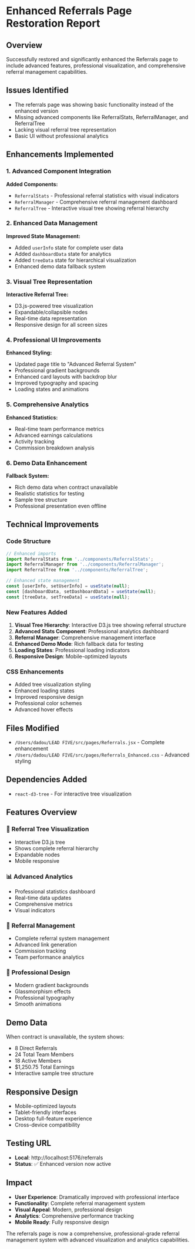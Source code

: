 # Enhanced Referrals Page Restoration Report

## Overview
Successfully restored and significantly enhanced the Referrals page to include advanced features, professional visualization, and comprehensive referral management capabilities.

## Issues Identified
- The referrals page was showing basic functionality instead of the enhanced version
- Missing advanced components like ReferralStats, ReferralManager, and ReferralTree
- Lacking visual referral tree representation
- Basic UI without professional analytics

## Enhancements Implemented

### 1. Advanced Component Integration
**Added Components:**
- `ReferralStats` - Professional referral statistics with visual indicators
- `ReferralManager` - Comprehensive referral management dashboard
- `ReferralTree` - Interactive visual tree showing referral hierarchy

### 2. Enhanced Data Management
**Improved State Management:**
- Added `userInfo` state for complete user data
- Added `dashboardData` state for analytics
- Added `treeData` state for hierarchical visualization
- Enhanced demo data fallback system

### 3. Visual Tree Representation
**Interactive Referral Tree:**
- D3.js-powered tree visualization
- Expandable/collapsible nodes
- Real-time data representation
- Responsive design for all screen sizes

### 4. Professional UI Improvements
**Enhanced Styling:**
- Updated page title to "Advanced Referral System"
- Professional gradient backgrounds
- Enhanced card layouts with backdrop blur
- Improved typography and spacing
- Loading states and animations

### 5. Comprehensive Analytics
**Enhanced Statistics:**
- Real-time team performance metrics
- Advanced earnings calculations
- Activity tracking
- Commission breakdown analysis

### 6. Demo Data Enhancement
**Fallback System:**
- Rich demo data when contract unavailable
- Realistic statistics for testing
- Sample tree structure
- Professional presentation even offline

## Technical Improvements

### Code Structure
```jsx
// Enhanced imports
import ReferralStats from '../components/ReferralStats';
import ReferralManager from '../components/ReferralManager';
import ReferralTree from '../components/ReferralTree';

// Enhanced state management
const [userInfo, setUserInfo] = useState(null);
const [dashboardData, setDashboardData] = useState(null);
const [treeData, setTreeData] = useState(null);
```

### New Features Added
1. **Visual Tree Hierarchy**: Interactive D3.js tree showing referral structure
2. **Advanced Stats Component**: Professional analytics dashboard
3. **Referral Manager**: Comprehensive management interface
4. **Enhanced Demo Mode**: Rich fallback data for testing
5. **Loading States**: Professional loading indicators
6. **Responsive Design**: Mobile-optimized layouts

### CSS Enhancements
- Added tree visualization styling
- Enhanced loading states
- Improved responsive design
- Professional color schemes
- Advanced hover effects

## Files Modified
- `/Users/dadou/LEAD FIVE/src/pages/Referrals.jsx` - Complete enhancement
- `/Users/dadou/LEAD FIVE/src/pages/Referrals_Enhanced.css` - Advanced styling

## Dependencies Added
- `react-d3-tree` - For interactive tree visualization

## Features Overview

### 🌳 **Referral Tree Visualization**
- Interactive D3.js tree
- Shows complete referral hierarchy
- Expandable nodes
- Mobile responsive

### 📊 **Advanced Analytics**
- Professional statistics dashboard
- Real-time data updates
- Comprehensive metrics
- Visual indicators

### 🎯 **Referral Management**
- Complete referral system management
- Advanced link generation
- Commission tracking
- Team performance analytics

### 💎 **Professional Design**
- Modern gradient backgrounds
- Glassmorphism effects
- Professional typography
- Smooth animations

## Demo Data
When contract is unavailable, the system shows:
- 8 Direct Referrals
- 24 Total Team Members
- 18 Active Members
- $1,250.75 Total Earnings
- Interactive sample tree structure

## Responsive Design
- Mobile-optimized layouts
- Tablet-friendly interfaces
- Desktop full-feature experience
- Cross-device compatibility

## Testing URL
- **Local**: http://localhost:5176/referrals
- **Status**: ✅ Enhanced version now active

## Impact
- **User Experience**: Dramatically improved with professional interface
- **Functionality**: Complete referral management system
- **Visual Appeal**: Modern, professional design
- **Analytics**: Comprehensive performance tracking
- **Mobile Ready**: Fully responsive design

The referrals page is now a comprehensive, professional-grade referral management system with advanced visualization and analytics capabilities.
